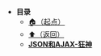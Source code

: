 * **目录**
  * [🏠（起点）](/study/README)
  * [⬆️（返回）](/study/前端/04-网络请求库/README)
  * [**JSON和AJAX-狂神**](/study/前端/04-网络请求库/JSON和AJAX/JSON和AJAX-狂神)